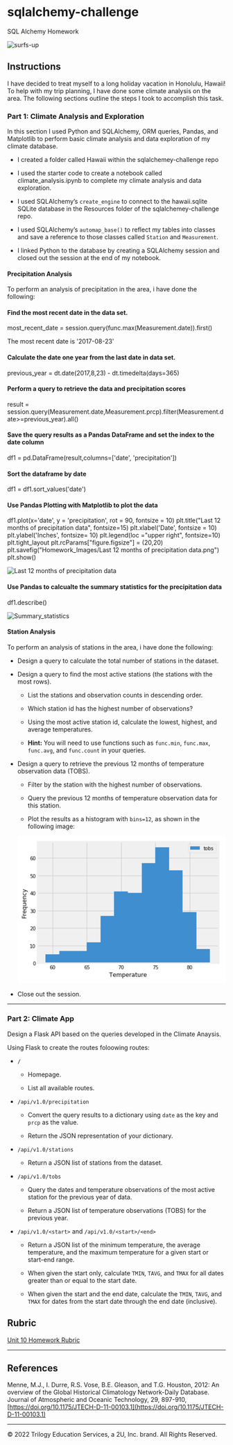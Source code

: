 # sqlalchemy-challenge
SQL Alchemy Homework

![surfs-up](https://user-images.githubusercontent.com/85430216/167292209-56a1ca00-5c2b-46eb-87c7-40ce48218928.png)


## Instructions

I have decided to treat myself to a long holiday vacation in Honolulu, Hawaii! To help with my trip planning, I have done some climate analysis on the area. The following sections outline the steps I took to accomplish this task.

### Part 1: Climate Analysis and Exploration

In this section I used Python and SQLAlchemy, ORM queries, Pandas, and Matplotlib to perform basic climate analysis and data exploration of my climate database. 

* I created a folder called Hawaii within the sqlalchemey-challenge repo

* I used the starter code to create a notebook called climate_analysis.ipynb to complete my climate analysis and data exploration.

* I used SQLAlchemy’s `create_engine` to connect to the hawaii.sqlite SQLite database in the Resources folder of the sqlalchemey-challenge repo.

* I used SQLAlchemy’s `automap_base()` to reflect my tables into classes and save a reference to those classes called `Station` and `Measurement`.

* I linked Python to the database by creating a SQLAlchemy session and closed out the session at the end of my notebook.


#### Precipitation Analysis

To perform an analysis of precipitation in the area, i have done the following:

#### Find the most recent date in the data set.
most_recent_date = session.query(func.max(Measurement.date)).first()

The most recent date is '2017-08-23'

#### Calculate the date one year from the last date in data set.
previous_year = dt.date(2017,8,23) - dt.timedelta(days=365)

#### Perform a query to retrieve the data and precipitation scores
result = session.query(Measurement.date,Measurement.prcp).filter(Measurement.date>=previous_year).all()

#### Save the query results as a Pandas DataFrame and set the index to the date column
df1 = pd.DataFrame(result,columns=['date', 'precipitation'])

#### Sort the dataframe by date
df1 = df1.sort_values('date')

#### Use Pandas Plotting with Matplotlib to plot the data

df1.plot(x='date', y = 'precipitation', rot = 90, fontsize = 10)
plt.title("Last 12 months of precipitation data", fontsize=15)
plt.xlabel('Date', fontsize = 10)
plt.ylabel('Inches', fontsize= 10)
plt.legend(loc ="upper right", fontsize=10)
plt.tight_layout
plt.rcParams["figure.figsize"] = (20,20)
plt.savefig("Homework_Images/Last 12 months of precipitation data.png")
plt.show()

![Last 12 months of precipitation data](https://user-images.githubusercontent.com/85430216/167317977-c1cd74d1-9b3e-4255-84a0-5f0932a6634b.png)

#### Use Pandas to calcualte the summary statistics for the precipitation data
df1.describe()

![Summary_statistics](https://user-images.githubusercontent.com/85430216/167318036-ef57c763-1f09-43ab-a099-ffc1c775365c.PNG)


#### Station Analysis

To perform an analysis of stations in the area, i have done the following:

* Design a query to calculate the total number of stations in the dataset.

* Design a query to find the most active stations (the stations with the most rows).

    * List the stations and observation counts in descending order.

    * Which station id has the highest number of observations?

    * Using the most active station id, calculate the lowest, highest, and average temperatures.

    * **Hint:** You will need to use functions such as `func.min`, `func.max`, `func.avg`, and `func.count` in your queries.

* Design a query to retrieve the previous 12 months of temperature observation data (TOBS).

    * Filter by the station with the highest number of observations.

    * Query the previous 12 months of temperature observation data for this station.

    * Plot the results as a histogram with `bins=12`, as shown in the following image:

    ![station-histogram](Images/station-histogram.png)

* Close out the session.

- - -

### Part 2: Climate App

Design a Flask API based on the queries developed in the Climate Anaysis.

Using Flask to create the routes foloowing routes:

* `/`

    * Homepage.

    * List all available routes.

* `/api/v1.0/precipitation`

    * Convert the query results to a dictionary using `date` as the key and `prcp` as the value.

    * Return the JSON representation of your dictionary.

* `/api/v1.0/stations`

    * Return a JSON list of stations from the dataset.

* `/api/v1.0/tobs`

    * Query the dates and temperature observations of the most active station for the previous year of data.

    * Return a JSON list of temperature observations (TOBS) for the previous year.

* `/api/v1.0/<start>` and `/api/v1.0/<start>/<end>`

    * Return a JSON list of the minimum temperature, the average temperature, and the maximum temperature for a given start or start-end range.

    * When given the start only, calculate `TMIN`, `TAVG`, and `TMAX` for all dates greater than or equal to the start date.

    * When given the start and the end date, calculate the `TMIN`, `TAVG`, and `TMAX` for dates from the start date through the end date (inclusive).


## Rubric

[Unit 10 Homework Rubric](https://docs.google.com/document/d/1gT29iMF3avSvJruKpcHY4qovP5QitgXePqtjC6XESI0/edit?usp=sharing)

- - -

## References

Menne, M.J., I. Durre, R.S. Vose, B.E. Gleason, and T.G. Houston, 2012: An overview of the Global Historical Climatology Network-Daily Database. Journal of Atmospheric and Oceanic Technology, 29, 897-910, [https://doi.org/10.1175/JTECH-D-11-00103.1](https://doi.org/10.1175/JTECH-D-11-00103.1)

- - -

© 2022 Trilogy Education Services, a 2U, Inc. brand. All Rights Reserved.
